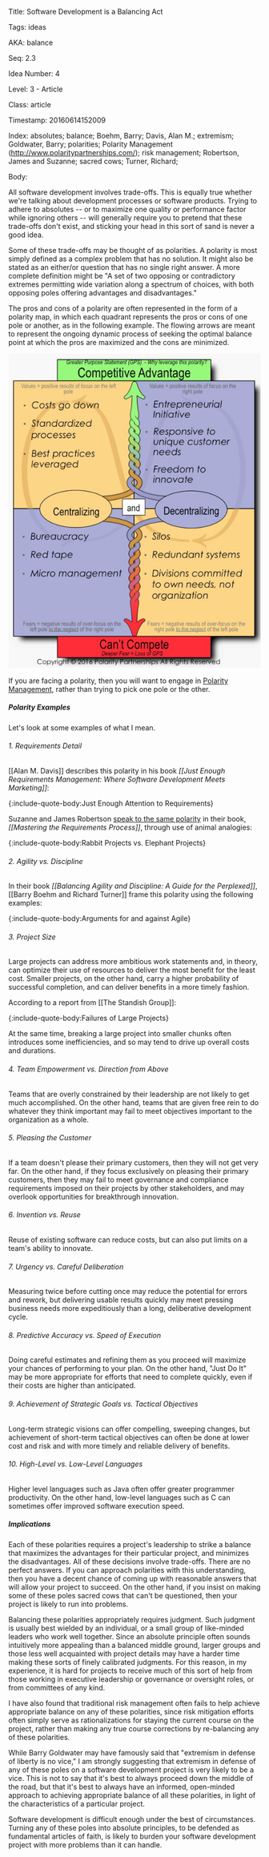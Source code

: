Title:  Software Development is a Balancing Act

Tags:   ideas

AKA:    balance

Seq:    2.3

Idea Number: 4

Level:  3 - Article

Class:  article

Timestamp: 20160614152009

Index:  absolutes; balance; Boehm, Barry; Davis, Alan M.; extremism; Goldwater, Barry; polarities; Polarity Management (http://www.polaritypartnerships.com/); risk management; Robertson, James and Suzanne; sacred cows; Turner, Richard; 

Body:

All software development involves trade-offs. This is equally true whether we're talking about development processes or software products. Trying to adhere to absolutes -- or to maximize one quality or performance factor while ignoring others -- will generally require you to pretend that these trade-offs don't exist, and sticking your head in this sort of sand is never a good idea.

Some of these trade-offs may be thought of as polarities. A polarity is most simply defined as a complex problem that has no solution. It might also be stated as an either/or question that has no single right answer. A more complete definition might be "A set of two opposing or contradictory extremes permitting wide variation along a spectrum of choices, with both opposing poles offering advantages and disadvantages."

The pros and cons of a polarity are often represented in the form of a polarity map, in which each quadrant represents the pros or cons of one pole or another, as in the following example. The flowing arrows are meant to represent the ongoing dynamic process of seeking the optimal balance point at which the pros are maximized and the cons are minimized.

![Sample Polarity Map](images/polarity-map.jpg)

If you are facing a polarity, then you will want to engage in <a href="http://www.polaritypartnerships.com/" class="reflink" target="ref">Polarity Management</a>, rather than trying to pick one pole or the other.

##### Polarity Examples

Let's look at some examples of what I mean.

###### 1. Requirements Detail

[[Alan M. Davis]] describes this polarity in his book <cite>[[Just Enough Requirements Management: Where Software Development Meets Marketing]]</cite>:

{:include-quote-body:Just Enough Attention to Requirements}

Suzanne and James Robertson <a href="http://www.infoq.com/articles/mastering-requirements-process" class="reflink" target="ref">speak to the same polarity</a> in their book, <cite>[[Mastering the Requirements Process]]</cite>, through use of animal analogies:

{:include-quote-body:Rabbit Projects vs. Elephant Projects}

###### 2. Agility vs. Discipline

In their book <cite>[[Balancing Agility and Discipline: A Guide for the Perplexed]]</cite>, [[Barry Boehm and Richard Turner]] frame this polarity using the following examples:

{:include-quote-body:Arguments for and against Agile}

###### 3. Project Size

Large projects can address more ambitious work statements and, in theory, can optimize their use of resources to deliver the most benefit for the least cost. Smaller projects, on the other hand, carry a higher probability of successful completion, and can deliver benefits in a more timely fashion.

According to a report from [[The Standish Group]]:

{:include-quote-body:Failures of Large Projects}

At the same time, breaking a large project into smaller chunks often introduces some inefficiencies, and so may tend to drive up overall costs and durations.

###### 4. Team Empowerment vs. Direction from Above

Teams that are overly constrained by their leadership are not likely to get much accomplished. On the other hand, teams that are given free rein to do whatever they think important may fail to meet objectives important to the organization as a whole.

###### 5. Pleasing the Customer

If a team doesn't please their primary customers, then they will not get very far. On the other hand, if they focus exclusively on pleasing their primary customers, then they may fail to meet governance and compliance requirements imposed on their projects by other stakeholders, and may overlook opportunities for breakthrough innovation.

###### 6. Invention vs. Reuse

Reuse of existing software can reduce costs, but can also put limits on a team's ability to innovate.

###### 7. Urgency vs. Careful Deliberation

Measuring twice before cutting once may reduce the potential for errors and rework, but delivering usable results quickly may meet pressing business needs more expeditiously than a long, deliberative development cycle.

###### 8. Predictive Accuracy vs. Speed of Execution

Doing careful estimates and refining them as you proceed will maximize your chances of performing to your plan. On the other hand, "Just Do It" may be more appropriate for efforts that need to complete quickly, even if their costs are higher than anticipated.

###### 9. Achievement of Strategic Goals vs. Tactical Objectives

Long-term strategic visions can offer compelling, sweeping changes, but achievement of short-term tactical objectives can often be done at lower cost and risk and with more timely and reliable delivery of benefits.

###### 10. High-Level vs. Low-Level Languages

Higher level languages such as Java often offer greater programmer productivity. On the other hand, low-level languages such as C can sometimes offer improved software execution speed.

##### Implications

Each of these polarities requires a project's leadership to strike a balance that maximizes the advantages for their particular project, and minimizes the disadvantages. All of these decisions involve trade-offs. There are no perfect answers. If you can approach polarities with this understanding, then you have a decent chance of coming up with reasonable answers that will allow your project to succeed. On the other hand, if you insist on making some of these poles sacred cows that can't be questioned, then your project is likely to run into problems.

Balancing these polarities appropriately requires judgment. Such judgment is usually best wielded by an individual, or a small group of like-minded leaders who work well together. Since an absolute principle often sounds intuitively more appealing than a balanced middle ground, larger groups and those less well acquainted with project details may have a harder time making these sorts of finely calibrated judgments. For this reason, in my experience, it is hard for projects to receive much of this sort of help from those working in executive leadership or governance or oversight roles, or from committees of any kind.

I have also found that traditional risk management often fails to help achieve appropriate balance on any of these polarities, since risk mitigation efforts often simply serve as rationalizations for staying the current course on the project, rather than making any true course corrections by re-balancing any of these polarities.

While Barry Goldwater may have famously said that "extremism in defense of liberty is no vice," I am strongly suggesting that extremism in defense of any of these poles on a software development project is very likely to be a vice. This is not to say that it's best to always proceed down the middle of the road, but that it's best to always have an informed, open-minded approach to achieving appropriate balance of all these polarities, in light of the characteristics of a particular project.

Software development is difficult enough under the best of circumstances. Turning any of these poles into absolute principles, to be defended as fundamental articles of faith, is likely to burden your software development project with more problems than it can handle.



[boehm-turner-2003]: bibliography.html#boehm-turner-2003
[davis-2005]: bibliography.html#davis-2005
[robertson-1999]: bibliography.html#robertson-1999
[standish-2013]: bibliography.html#standish-2013
